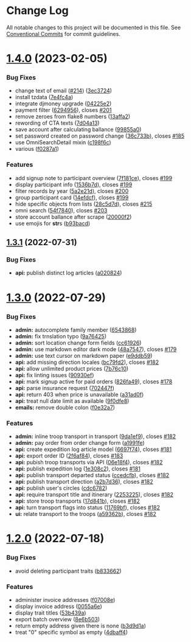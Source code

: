 # Change Log

All notable changes to this project will be documented in this file.
See [Conventional Commits](https://conventionalcommits.org) for commit guidelines.

# [1.4.0](https://github.com/just-paja/fantasion/compare/v1.3.2...v1.4.0) (2023-02-05)

### Bug Fixes

- change text of email ([#214](https://github.com/just-paja/fantasion/issues/214)) ([3ec3724](https://github.com/just-paja/fantasion/commit/3ec3724fc180d3b0889a8279dcbd08ae4c5254cb))
- install tzdata ([7e4fc4a](https://github.com/just-paja/fantasion/commit/7e4fc4abf78d0c7a145ca6508884f3b7c8490cc9))
- integrate djmoney upgrade ([04225e2](https://github.com/just-paja/fantasion/commit/04225e24920d981b17f75bf86ca1040c27d4970e))
- payment filter ([6294956](https://github.com/just-paja/fantasion/commit/6294956db9fd0f5357fd2ca4274d12e95cd1e0de)), closes [#201](https://github.com/just-paja/fantasion/issues/201)
- remove zeroes from flake8 numbers ([13affa2](https://github.com/just-paja/fantasion/commit/13affa22956e71ee1c0b8c95ed83059737a6b211))
- rewording of CTA texts ([7d04a13](https://github.com/just-paja/fantasion/commit/7d04a13844fcc645d26e80e5153c5164ab1fbf65))
- save account after calculating ballance ([99855a0](https://github.com/just-paja/fantasion/commit/99855a01c3adb5129297fa4dd63b7be46c603ab3))
- set password created on password change ([36c733b](https://github.com/just-paja/fantasion/commit/36c733bd9da02c0ab8f3bc4e45787d16d04fcce8)), closes [#185](https://github.com/just-paja/fantasion/issues/185)
- use OmniSearchDetail mixin ([c198f6c](https://github.com/just-paja/fantasion/commit/c198f6c167cad0dd53783033dd68fef24cf796c1))
- various ([f0287a1](https://github.com/just-paja/fantasion/commit/f0287a1f1bc5b32ff964ff15b766bdabdc1eaf20))

### Features

- add signup note to participant overview ([7f181ce](https://github.com/just-paja/fantasion/commit/7f181ce45515cdccc147c6a57babbb2f4cc4ccf7)), closes [#199](https://github.com/just-paja/fantasion/issues/199)
- display participant info ([1536b7d](https://github.com/just-paja/fantasion/commit/1536b7d4b68261ba575eb2452200eb4d56537df8)), closes [#199](https://github.com/just-paja/fantasion/issues/199)
- filter records by year ([5a2e21d](https://github.com/just-paja/fantasion/commit/5a2e21d6dfcc438afb617a71729cf0c1e60abc2c)), closes [#200](https://github.com/just-paja/fantasion/issues/200)
- group participant card ([14efdcf](https://github.com/just-paja/fantasion/commit/14efdcfdfde7d312193dc93bee910937c0891ec5)), closes [#199](https://github.com/just-paja/fantasion/issues/199)
- hide specific objects from lists ([28c5d7d](https://github.com/just-paja/fantasion/commit/28c5d7dc34160045cd89a69d5a26c4ceaf4f05fe)), closes [#215](https://github.com/just-paja/fantasion/issues/215)
- omni search ([54f7840](https://github.com/just-paja/fantasion/commit/54f7840d916f33b40c1d8e7b759c287d63c46d58)), closes [#203](https://github.com/just-paja/fantasion/issues/203)
- store account ballance after scrape ([20000f2](https://github.com/just-paja/fantasion/commit/20000f20d1048ec0719e12b1d80e06a2a7f7bfb5))
- use emojis for **str**s ([b93bacd](https://github.com/just-paja/fantasion/commit/b93bacd949869ea124aece4ce2aa9cc47c0bd251))

## [1.3.1](https://github.com/just-paja/fantasion/compare/v1.3.0...v1.3.1) (2022-07-31)

### Bug Fixes

- **api:** publish distinct log articles ([a020824](https://github.com/just-paja/fantasion/commit/a020824ba2a066d6caa8110f6a31db5eb745cdf5))

# [1.3.0](https://github.com/just-paja/fantasion/compare/v1.2.0...v1.3.0) (2022-07-29)

### Bug Fixes

- **admin:** autocomplete family member ([6543868](https://github.com/just-paja/fantasion/commit/654386871df0762dacc3ac900a0174c169537a73))
- **admin:** fix trnslation typo ([9a76425](https://github.com/just-paja/fantasion/commit/9a76425fe58c459339696a11ff627a84c72a998b))
- **admin:** sort location change form fields ([cc61926](https://github.com/just-paja/fantasion/commit/cc619265a3f0c5164a88d05216604b2131463664))
- **admin:** use markdown editor dark mode ([48a7547](https://github.com/just-paja/fantasion/commit/48a7547edbc84801769f209abd65e0358b760ad0)), closes [#179](https://github.com/just-paja/fantasion/issues/179)
- **admin:** use text cursor on markdown paper ([e9ddb59](https://github.com/just-paja/fantasion/commit/e9ddb59b41dc17c3e9bff080fdea3bca9dbac457))
- **api:** add missing direction locales ([bc79fd2](https://github.com/just-paja/fantasion/commit/bc79fd2348eb146f6e1bda64d863c0be594171f6)), closes [#182](https://github.com/just-paja/fantasion/issues/182)
- **api:** allow unlimited product prices ([7b76c10](https://github.com/just-paja/fantasion/commit/7b76c10c3c5f773947ebd83e3712a9302bb41912))
- **api:** fix linting issues ([90930ef](https://github.com/just-paja/fantasion/commit/90930ef6477185d7a97fd07d648c9db7f05868d9))
- **api:** mark signup active for paid orders ([826fa49](https://github.com/just-paja/fantasion/commit/826fa49a6675f9ee7f82b051fc8083dc5fa8d5bb)), closes [#178](https://github.com/just-paja/fantasion/issues/178)
- **api:** parse insurance request ([702447f](https://github.com/just-paja/fantasion/commit/702447f132bd8afff2050d92d55cee691073a439))
- **api:** return 403 when price is unavailable ([a31ad0f](https://github.com/just-paja/fantasion/commit/a31ad0f0ec1d4c6f5b7828cc2df0450883105827))
- **api:** treat null date limit as available ([9f0dfe8](https://github.com/just-paja/fantasion/commit/9f0dfe8623869a0933c8861fcd7c288944b97a8a))
- **emails:** remove double colon ([f0e32a7](https://github.com/just-paja/fantasion/commit/f0e32a78d53038797892b56afce68a716a93d3be))

### Features

- **admin:** inline troop transport in transport ([9da1ef9](https://github.com/just-paja/fantasion/commit/9da1ef91f31250a8c6ddfaccb3ee11e645ca9ee7)), closes [#182](https://github.com/just-paja/fantasion/issues/182)
- **admin:** pay order from order change form ([a1991fe](https://github.com/just-paja/fantasion/commit/a1991fe23f93f113134cdb35d75b1bb2b41827a4))
- **api:** create expedition log article model ([6697f74](https://github.com/just-paja/fantasion/commit/6697f742c8b897bacb672d1b0eef5fbdc23faba2)), closes [#181](https://github.com/just-paja/fantasion/issues/181)
- **api:** export order ID ([2f6af84](https://github.com/just-paja/fantasion/commit/2f6af840d2363eba211025fda3f12899ce5a3ca4)), closes [#183](https://github.com/just-paja/fantasion/issues/183)
- **api:** pubish troop transports via API ([06e18f4](https://github.com/just-paja/fantasion/commit/06e18f4c9716948b31e7f149bf6172d2417a9185)), closes [#182](https://github.com/just-paja/fantasion/issues/182)
- **api:** publish expedition log ([1e308c2](https://github.com/just-paja/fantasion/commit/1e308c206092bebaaedb885cfb0124fa0eada267)), closes [#181](https://github.com/just-paja/fantasion/issues/181)
- **api:** publish transport departed status ([ccedcfb](https://github.com/just-paja/fantasion/commit/ccedcfbc3d9083880cd47f4008bec4bdff7c4fe0)), closes [#182](https://github.com/just-paja/fantasion/issues/182)
- **api:** publish transport direction ([a2b7d36](https://github.com/just-paja/fantasion/commit/a2b7d36a596f0259851d69cabff50eb0d39ffcd2)), closes [#182](https://github.com/just-paja/fantasion/issues/182)
- **api:** publish user's circles ([cdc6782](https://github.com/just-paja/fantasion/commit/cdc6782d98e3dc85a6c439db42408ba0a2c8d7d3))
- **api:** require transport title and itinerary ([2253225](https://github.com/just-paja/fantasion/commit/225322592af2d4301f313b0ba02da6d7afc490f3)), closes [#182](https://github.com/just-paja/fantasion/issues/182)
- **api:** store troop transports ([17d841b](https://github.com/just-paja/fantasion/commit/17d841b0da3fe4b6d55335d0ecae804aa0b69370)), closes [#182](https://github.com/just-paja/fantasion/issues/182)
- **api:** turn transport flags into status ([11769bf](https://github.com/just-paja/fantasion/commit/11769bff98a3bb19982a342fba28b37285a2b9bb)), closes [#182](https://github.com/just-paja/fantasion/issues/182)
- **ui:** relate transport to the troops ([a59362b](https://github.com/just-paja/fantasion/commit/a59362bf347b2b412a5eecb651986ba960ba5f4e)), closes [#182](https://github.com/just-paja/fantasion/issues/182)

# [1.2.0](https://github.com/just-paja/fantasion/compare/v1.1.1...v1.2.0) (2022-07-18)

### Bug Fixes

- avoid deleting participant traits ([b833662](https://github.com/just-paja/fantasion/commit/b833662e480d87923d4a564bf55569da461c0f91))

### Features

- administer invoice addresses ([f07008e](https://github.com/just-paja/fantasion/commit/f07008eec65c275812ca2127d58f007232a4b62c))
- display invoice address ([0055a6e](https://github.com/just-paja/fantasion/commit/0055a6e752d189a478c693fd72b257d65ef3976c))
- display trait titles ([53b439a](https://github.com/just-paja/fantasion/commit/53b439abb44775439e61e2063bae48a582215911))
- export batch overview ([8e6b503](https://github.com/just-paja/fantasion/commit/8e6b503611562d2227220ae2fb767dec16f15c3d))
- return empty address given there is none ([b3d9d1a](https://github.com/just-paja/fantasion/commit/b3d9d1af7098767a7434ff893b05f7214a7f2faa))
- treat "0" specific symbol as empty ([4dbaff4](https://github.com/just-paja/fantasion/commit/4dbaff4d1b6e7443489075870409ddd6b5fef99d))
